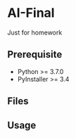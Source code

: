 # AI-Final
Just for homework

## Prerequisite
* Python >= 3.7.0
* PyInstaller >= 3.4

## Files

## Usage
